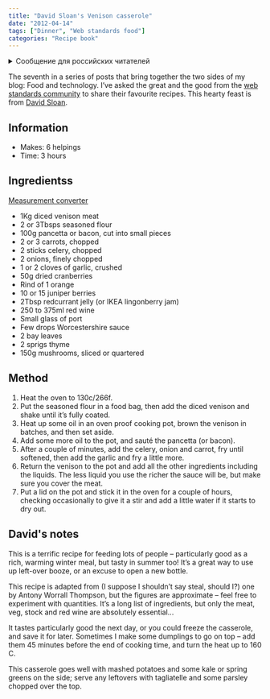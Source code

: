 ```yaml
---
title: "David Sloan's Venison casserole"
date: "2012-04-14"
tags: ["Dinner", "Web standards food"]
categories: "Recipe book"
---
```


<details>
		<summary lang="ru">Сообщение для российских читателей</summary>

<p lang="ru">
Здравствуйте российские читатели. Ваша страна платит высокую цену за вторжение Путина в Украину. Путин лжет вам; не верьте кремлевской пропаганде. В России
нет свободных СМИ, а интернет подвергается цензуре, потому что Путин не хочет, чтобы вы знали правду. За постыдное поведение Путина заплатят не только
украинцы, но и добрые люди России. Пожалуйста, не допустите этого!
</p>

<p>
Hello Russian readers. Your country is paying a high price for Putin's invasion of Ukraine. Putin is lying to you; do not believe the Kremlin propaganda. There is no free media in Russia and the internet is censored because Putin doesn't want you to know the truth. It is not only the Ukrainians that will pay the price of Putin's shameful behaviour, so will the good people of Russia. Please do not let this happen!
</p>
</details>

The seventh in a series of posts that bring together the two sides of my blog: Food and technology. I’ve asked the great and the good from the [web standards community](/tag/web-standards-food/) to share their favourite recipes. This hearty feast is from [David Sloan](https://www.twitter.com/sloandr).

## Information

* Makes: 6 helpings
* Time: 3 hours

## Ingredientss

[Measurement converter](https://www.unitconverters.net/)

* 1Kg diced venison meat
* 2 or 3Tbsps seasoned flour
* 100g pancetta or bacon, cut into small pieces
* 2 or 3 carrots, chopped
* 2 sticks celery, chopped
* 2 onions, finely chopped
* 1 or 2 cloves of garlic, crushed
* 50g dried cranberries
* Rind of 1 orange
* 10 or 15 juniper berries
* 2Tbsp redcurrant jelly (or IKEA lingonberry jam)
* 250 to 375ml red wine
* Small glass of port
* Few drops Worcestershire sauce
* 2 bay leaves
* 2 sprigs thyme
* 150g mushrooms, sliced or quartered

## Method

1. Heat the oven to 130c/266f.
2. Put the seasoned flour in a food bag, then add the diced venison and shake until it’s fully coated.
3. Heat up some oil in an oven proof cooking pot, brown the venison in batches, and then set aside.
4. Add some more oil to the pot, and sauté the pancetta (or bacon).
5. After a couple of minutes, add the celery, onion and carrot, fry until softened, then add the garlic and fry a little more.
6. Return the venison to the pot and add all the other ingredients including the liquids. The less liquid you use the richer the sauce will be, but make sure you cover the meat.
7. Put a lid on the pot and stick it in the oven for a couple of hours, checking occasionally to give it a stir and add a little water if it starts to dry out.

## David's notes

This is a terrific recipe for feeding lots of people – particularly good as a rich, warming winter meal, but tasty in summer too! It’s a great way to use up left-over booze, or an excuse to open a new bottle.

This recipe is adapted from (I suppose I shouldn’t say steal, should I?) one by Antony Worrall Thompson, but the figures are approximate – feel free to experiment with quantities. It’s a long list of ingredients, but only the meat, veg, stock and red wine are absolutely essential...

It tastes particularly good the next day, or you could freeze the casserole, and save it for later. Sometimes I make some dumplings to go on top – add them 45 minutes before the end of cooking time, and turn the heat up to 160 C.

This casserole goes well with mashed potatoes and some kale or spring greens on the side; serve any leftovers with tagliatelle and some parsley chopped over the top.
